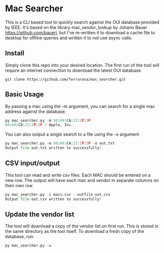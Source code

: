 Mac Searcher
=================

This is a CLI based tool to quickly search against the OUI database provided by IEEE. It's based on the library mac_vendor_lookup by Johann Bauer https://github.com/bauerj, but I've re-written it to download a cache file to desktop for offline queries and written it to not use async calls. 

## Install

Simply clone this repo into your desired location. The first run of the tool will require an internet connection to download the latest OUI database.

```git
git clone https://github.com/Terrarasa/mac_searcher.git
```

## Basic Usage

By passing a mac using the -m argument, you can search for a single mac address against the database.

```python
py mac_searcher.py -m 98:60:CA:22:2F:5F
98:60:CA:22:2F:5F : Apple, Inc.
```

You can also output a single search to a file using the -o argument

```python
py mac_searcher.py -m 98:60:CA:22:2F:5F -o out.txt
Output file out.txt written to successfully!
```

## CSV input/output

This tool can read and write csv files. Each MAC should be entered on a new row. The output will have each mac and vendor in separate columns on their own row

```python
py mac_searcher.py -i macs.csv --outfile out.csv
Output file out.csv written to successfully!
```

## Update the vendor list

The tool will download a copy of the vendor list on first run. This is stored in the same directory as the tool itself. To download a fresh copy of the database, run:

```python
py mac_searcher.py -u
```
